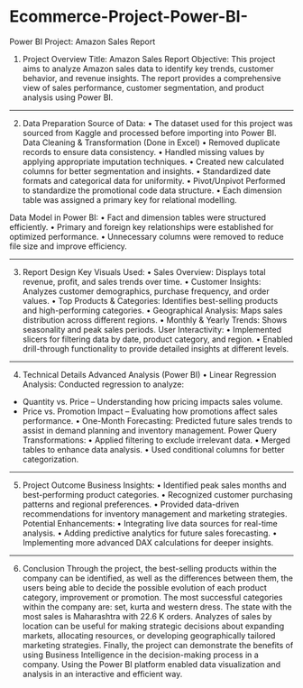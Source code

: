# Ecommerce-Project-Power-BI-

Power BI Project: Amazon Sales Report
1. Project Overview
Title: Amazon Sales Report
Objective:
This project aims to analyze Amazon sales data to identify key trends, customer behavior, and revenue insights. The report provides a comprehensive view of sales performance, customer segmentation, and product analysis using Power BI.
________________________________________
2. Data Preparation
Source of Data:
•	The dataset used for this project was sourced from Kaggle and processed before importing into Power BI.
Data Cleaning & Transformation (Done in Excel)
•	Removed duplicate records to ensure data consistency.
•	Handled missing values by applying appropriate imputation techniques.
•	Created new calculated columns for better segmentation and insights.
•	Standardized date formats and categorical data for uniformity.
•	Pivot/Unpivot Performed to standardize the promotional code data structure.
•	Each dimension table was assigned a primary key for relational modelling.

Data Model in Power BI:
•	Fact and dimension tables were structured efficiently.
•	Primary and foreign key relationships were established for optimized performance.
•	Unnecessary columns were removed to reduce file size and improve efficiency.
 
________________________________________
3. Report Design
Key Visuals Used:
•	Sales Overview: Displays total revenue, profit, and sales trends over time.
•	Customer Insights: Analyzes customer demographics, purchase frequency, and order values.
•	Top Products & Categories: Identifies best-selling products and high-performing categories.
•	Geographical Analysis: Maps sales distribution across different regions.
•	Monthly & Yearly Trends: Shows seasonality and peak sales periods.
User Interactivity:
•	Implemented slicers for filtering data by date, product category, and region.
•	Enabled drill-through functionality to provide detailed insights at different levels.
________________________________________
4. Technical Details
Advanced Analysis (Power BI)
•	Linear Regression Analysis: Conducted regression to analyze:
*	Quantity vs. Price – Understanding how pricing impacts sales volume.
*	Price vs. Promotion Impact – Evaluating how promotions affect sales performance.
•	One-Month Forecasting: Predicted future sales trends to assist in demand planning and inventory management.
Power Query Transformations:
•	Applied filtering to exclude irrelevant data.
•	Merged tables to enhance data analysis.
•	Used conditional columns for better categorization.
________________________________________
5. Project Outcome
Business Insights:
•	Identified peak sales months and best-performing product categories.
•	Recognized customer purchasing patterns and regional preferences.
•	Provided data-driven recommendations for inventory management and marketing strategies.
Potential Enhancements:
•	Integrating live data sources for real-time analysis.
•	Adding predictive analytics for future sales forecasting.
•	Implementing more advanced DAX calculations for deeper insights.
________________________________________
6. Conclusion
Through the project, the best-selling products within the company can be identified, as well as the differences between them, the users being able to decide the possible evolution of each product category, improvement or promotion. The most successful categories within the company are: set, kurta and western dress.
The state with the most sales is Maharashtra with 22.6 K orders. Analyzes of sales by location can be useful for making strategic decisions about expanding markets, allocating resources, or developing geographically tailored marketing strategies.
Finally, the project can demonstrate the benefits of using Business Intelligence in the decision-making process in a company. Using the Power BI platform enabled data visualization and analysis in an interactive and efficient way.
